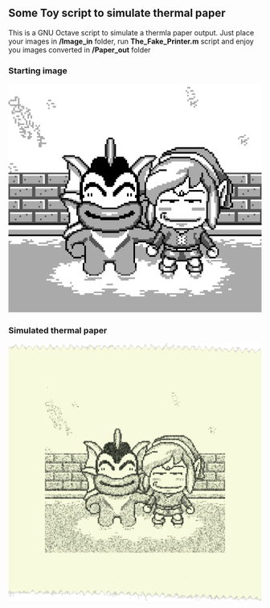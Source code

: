 ## Some Toy script to simulate thermal paper

This is a GNU Octave script to simulate a thermla paper output. Just place your images in **/Image_in** folder, run **The_Fake_Printer.m** script and enjoy you images converted in **/Paper_out** folder

### Starting image
![alt](/SD/Paper_emulator/Image_in/0001839.png)

### Simulated thermal paper
![alt](/SD/Paper_emulator/Paper_out/printerPaper-dark8-0001839.png)
